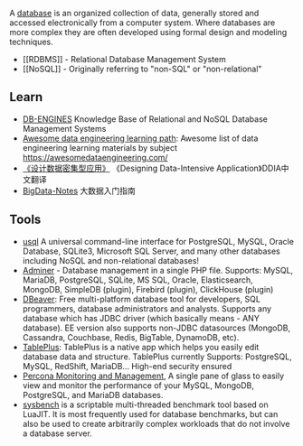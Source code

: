 A [database](https://en.wikipedia.org/wiki/Database) is an organized collection of data, generally stored and accessed electronically from a computer system. Where databases are more complex they are often developed using formal design and modeling techniques.

- [[RDBMS]] - Relational Database Management System
- [[NoSQL]] - Originally referring to "non-SQL" or "non-relational"



## Learn
- [DB-ENGINES](https://db-engines.com/en/) Knowledge Base of Relational and NoSQL Database Management Systems
- [Awesome data engineering learning path](https://github.com/snird/awesome-data-engineering-learning): Awesome list of data engineering learning materials by subject https://awesomedataengineering.com/
- [《设计数据密集型应用》](https://github.com/Vonng/ddia) 《Designing Data-Intensive Application》DDIA中文翻译
- [BigData-Notes](https://github.com/heibaiying/BigData-Notes) 大数据入门指南



## Tools
- [usql](https://github.com/xo/usql) A universal command-line interface for PostgreSQL, MySQL, Oracle Database, SQLite3, Microsoft SQL Server, and many other databases including NoSQL and non-relational databases!
- [Adminer](https://github.com/vrana/adminer) - Database management in a single PHP file. Supports: MySQL, MariaDB, PostgreSQL, SQLite, MS SQL, Oracle, Elasticsearch, MongoDB, SimpleDB (plugin), Firebird (plugin), ClickHouse (plugin)
- [DBeaver](https://github.com/dbeaver/dbeaver): Free multi-platform database tool for developers, SQL programmers, database administrators and analysts. Supports any database which has JDBC driver (which basically means - ANY database). EE version also supports non-JDBC datasources (MongoDB, Cassandra, Couchbase, Redis, BigTable, DynamoDB, etc).
- [TablePlus](https://github.com/TablePlus/TablePlus): TablePlus is a native app which helps you easily edit database data and structure. TablePlus currently Supports: PostgreSQL, MySQL, RedShift, MariaDB... High-end security ensured
- [Percona Monitoring and Management](https://www.percona.com/software/database-tools/percona-monitoring-and-management), A single pane of glass to easily view and monitor the performance of your MySQL, MongoDB, PostgreSQL, and MariaDB databases.
- [sysbench](https://github.com/akopytov/sysbench) is a scriptable multi-threaded benchmark tool based on LuaJIT. It is most frequently used for database benchmarks, but can also be used to create arbitrarily complex workloads that do not involve a database server.
